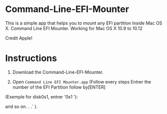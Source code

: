 # Command-Line-EFI-Mounter
This is a simple app that helps you to mount any EFI partition
Inside Mac OS X. 
Command Line EFI Mounter.
Working for Mac OS X 10.9 to 10.12
  
Credit Apple!

# Instructions

1.  Download the Command-Line-EFI-Mounter.
 
2.  Open `Command Line EFI Mounter.app`
(Follow every steps
Entrer the number of the EFI Partition follow by[ENTER] 

(Exemple for disk0s1, entrer '0s1 '):

and so on. . .` ).
